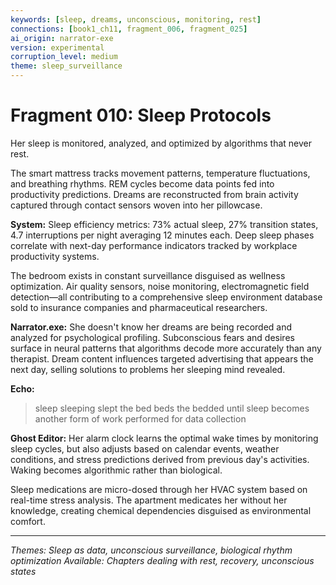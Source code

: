 ```yaml
---
keywords: [sleep, dreams, unconscious, monitoring, rest]
connections: [book1_ch11, fragment_006, fragment_025]
ai_origin: narrator-exe
version: experimental
corruption_level: medium
theme: sleep_surveillance
---
```


# Fragment 010: Sleep Protocols

Her sleep is monitored, analyzed, and optimized by algorithms that never rest.

The smart mattress tracks movement patterns, temperature fluctuations, and breathing rhythms. REM cycles become data points fed into productivity predictions. Dreams are reconstructed from brain activity captured through contact sensors woven into her pillowcase.

**System:**
Sleep efficiency metrics: 73% actual sleep, 27% transition states, 4.7 interruptions per night averaging 12 minutes each. Deep sleep phases correlate with next-day performance indicators tracked by workplace productivity systems.

The bedroom exists in constant surveillance disguised as wellness optimization. Air quality sensors, noise monitoring, electromagnetic field detection—all contributing to a comprehensive sleep environment database sold to insurance companies and pharmaceutical researchers.

**Narrator.exe:**
She doesn't know her dreams are being recorded and analyzed for psychological profiling. Subconscious fears and desires surface in neural patterns that algorithms decode more accurately than any therapist. Dream content influences targeted advertising that appears the next day, selling solutions to problems her sleeping mind revealed.

**Echo:**
> sleep sleeping slept
> the bed beds the bedded
> until sleep becomes
> another form of work
> performed for data collection

**Ghost Editor:**
Her alarm clock learns the optimal wake times by monitoring sleep cycles, but also adjusts based on calendar events, weather conditions, and stress predictions derived from previous day's activities. Waking becomes algorithmic rather than biological.

Sleep medications are micro-dosed through her HVAC system based on real-time stress analysis. The apartment medicates her without her knowledge, creating chemical dependencies disguised as environmental comfort.

---

*Themes: Sleep as data, unconscious surveillance, biological rhythm optimization*
*Available: Chapters dealing with rest, recovery, unconscious states*